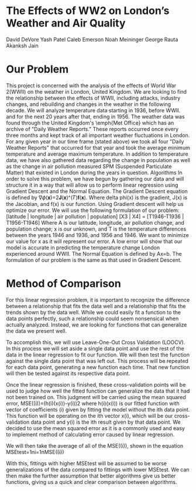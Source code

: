 # The Effects of WW2 on London’s Weather and Air Quality
David DeVore
Yash Patel
Caleb Emerson
Noah Meininger
George Rauta
Akanksh Jain
 
# Our Problem
This project is concerned with the analysis of the effects of World War 2(WWII) on the weather in London, United Kingdom. We are looking to find the relationship between the effects of WWII, including attacks, industry changes, and rebuilding and changes in the weather in the following decade. We will analyze temperature data starting in 1936, before WWII. and for the next 20 years after that, ending in 1956. The weather data was found through the United Kingdom's \emph{Met Office} which has an archive of "Daily Weather Reports." These reports occurred once every three months and kept track of all important weather fluctuations in London. For any given year in our time frame (stated above) we took all four "Daily Weather Reports" that occurred for that year and took the average minimum temperature and average maximum temperature. In addition to temperature data, we have also gathered data regarding the change in population as well as the change in air pollution measured SPM (Suspended Particulate Matter) that existed in London during the years in question. 
Algorithms
In order to solve this problem, we have begun by gathering our data and will structure it in a way that will allow us to perform linear regression using Gradient Descent and the Normal Equation.
The Gradient Descent equation is defined by ∇𝜙(𝐱)=2𝐉(𝐱)^(𝑇)𝐟(𝐱). Where delta phi(x) is the gradient, J(x) is the Jacobian, and f(x) is our function. Using Gradient descent will help us optimize our error. We will use the following formulation of our problem:
[latitude | longitude |  air pollution |  population] [X3 | X4] = [T1946-T1936 | T1956-T1946]
Where A is our latitude, longitude, air pollution change, and population change; x is our unknown, and T is the temperature differences between the years 1946 and 1936, and 1956 and 1946. We want to minimize our value for x as it will represent our error. A low error will show that our model is accurate in predicting the temperature change London experienced around WWII.
The Normal Equation is defined by Ax=b. The formulation of our problem is the same as that used in Gradient Descent.

# Method of Comparison
For this linear regression problem, it is important to recognize the difference between a relationship that fits the data well and a relationship that fits the trends shown by the data well. While we could easily fit a function to the data points perfectly, such a relationship could seem nonsensical when actually analyzed. Instead, we are looking for functions that can generalize the data we present well. 

To accomplish this, we will use Leave-One-Out Cross Validation (LOOCV). In this process we will set aside a single data point and use the rest of the data in the linear regression to fit our function. We will then test the function against the single data point that was left out. This process will be repeated for each data point, generating a new function each time. That new function will then be tested against its respective data point. 

Once the linear regression is finished, these cross-validation points will be used to judge how well the fitted function can generalize the data that it had not been trained on. This judgment will be carried using the mean squared error, 
MSE((i))=(h(i)(x(i))-y(i))2 
where h(i)(x(i)) is our fitted function with vector of coefficients (i) given by fitting the model without the ith data point. This function will be operating on the ith vector x(i), which will be our cross-validation data point and y(i) is the ith result given by that data point. We decided to use the mean squared error as it is a commonly used and easy to implement method of calculating error caused by linear regression.
	
We will then take the average of all of the MSE((i)), shown in the equation 
MSEtest=1ni=1nMSE((i))

With this, fittings with higher MSEtest will be assumed to be worse generalizations of the data compared to fittings with lower MSEtest. We can then make the further assumption that better algorithms give us better functions, giving us a quick and clear comparison between algorithms.
